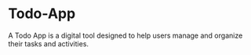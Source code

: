 # Todo-App
A Todo App is a digital tool designed to help users manage and organize their tasks and activities. 
